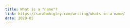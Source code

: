 ```yaml
---
title: What is a "name"?
link: https://sarahmhigley.com/writing/whats-in-a-name/
date: 2020-05
---
```

